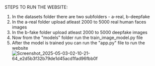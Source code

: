 STEPS TO RUN THE WEBSITE:
1. In the datasets folder there are two subfolders - a-real, b-deepfake
2. In the a-real folder upload atleast 2000 to 5000 real human faces images
3. In the b-fake folder upload atleast 2000 to 5000 deepfake images
4. Now from the "models" folder run the train_image_model.py file
5. After the model is trained you can run the "app.py" file to run the website
![Screenshot_2025-05-03-02-10-21-64_e2d5b3f32b79de1d45acd1fad96fbb0f](https://github.com/user-attachments/assets/ca7f62c2-72c7-4849-ae28-76d3c9784e65)

